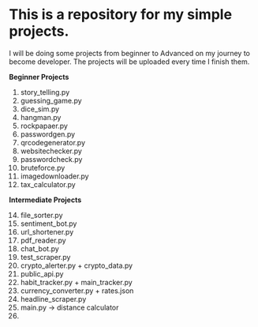 # This is a repository for my simple projects.
I will be doing some projects from beginner to Advanced on my journey to become developer.
The projects will be uploaded every time I finish them.

__Beginner Projects__

1. story_telling.py
2. guessing_game.py
3. dice_sim.py
4. hangman.py
5. rockpapaer.py
6. passwordgen.py
7. qrcodegenerator.py
8. websitechecker.py
9. passwordcheck.py
10. bruteforce.py
11. imagedownloader.py
12. tax_calculator.py
    
__Intermediate Projects__
    
14. file_sorter.py
15. sentiment_bot.py
16. url_shortener.py
17. pdf_reader.py
18. chat_bot.py
19. test_scraper.py
20. crypto_alerter.py + crypto_data.py
21. public_api.py
22. habit_tracker.py + main_tracker.py
23. currency_converter.py + rates.json
24. headline_scraper.py
25. main.py -> distance calculator
26. 
